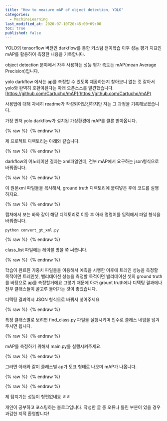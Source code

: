 ```yaml
---
title: "How to measure mAP of object detection, YOLO"
categories: 
  - MachineLearning
last_modified_at: 2020-07-10T20:45:00+09:00
toc: true
published: false
---
```


YOLO의 tensorflow 버전인 darkflow를 통한 커스텀 전이학습 이후 성능 평가 지표인 mAP를 활용하여 측정한 내용을 기록합니다.<br/>

object detection 분야에서 자주 사용하는 성능 평가 측도는 mAP(mean Average Precision)입니다.<br/>

yolo darkflow 에서는 ap를 측정할 수 있도록 제공하는지 찾아보니 없는 것 같아서 yolo와 완벽히 호환이된다는 아래 오픈소스를 발견했습니다.<br/>
[https://github.com/Cartucho/mAP](https://github.com/Cartucho/mAP)<br/>

사용법에 대해 자세히 readme가 작성되어있긴하지만 저는 그 과정을 기록해보겠습니다.<br/>

가장 먼저 yolo darkflow가 설치된 가상환경에 mAP를 클론 받아옵니다.<br/>

{% raw %} <img src="https://ohjinjin.github.io/assets/images/20200710yolo_ap/capture1.png" alt=""> {% endraw %}

제 프로젝트 디렉토리는 아래와 같습니다.<br/>

{% raw %} <img src="https://ohjinjin.github.io/assets/images/20200710yolo_ap/capture2.png" alt=""> {% endraw %}

darkflow의 어노테이션 결과는 xml파일인데, 전부 mAP에서 요구하는 json형식으로 바꿔줍니다.<br/>

{% raw %} <img src="https://ohjinjin.github.io/assets/images/20200710yolo_ap/capture3.png" alt=""> {% endraw %}

이 원본xml 파일들을 복사해서, ground truth 디렉토리에 붙여넣은 후에 코드를 실행하지요.<br/>

{% raw %} <img src="https://ohjinjin.github.io/assets/images/20200710yolo_ap/capture4.png" alt=""> {% endraw %}

캡쳐에서 보는 바와 같이 해당 디렉토리로 이동 후 아래 명령어를 입력해서 파일 형식을 바꿔줍니다.<br/>
~~~
python convert_gt_xml.py
~~~

{% raw %} <img src="https://ohjinjin.github.io/assets/images/20200710yolo_ap/capture5.png" alt=""> {% endraw %}

class_list 파일에는 레이블 명을 쭉 써줍니다.<br/>

{% raw %} <img src="https://ohjinjin.github.io/assets/images/20200710yolo_ap/capture6.png" alt=""> {% endraw %}

학습이 완료된 가중치 파일들을 이용해서 예측을 시행한 이후에 트레인 성능을 측정할 목적이면 트레인셋, 밸리데이션 성능을 측정할 목적이면 밸리데이션 셋의 ground truth를 바탕으로 ap를 측정할거에요 그렇기 때문에 아까 grount truth에나 디텍팅 결과에나 전부 클래스들이 골고루 들어가는 것이 좋겠습니다.<br/>

디텍팅 결과역시 JSON 형식으로 바꿔서 넣어주세요<br/>

{% raw %} <img src="https://ohjinjin.github.io/assets/images/20200710yolo_ap/capture7.png" alt=""> {% endraw %}

특정 클래스별로 보려면 find_class.py 파일을 실행시키며 인수로 클래스 네임을 넘겨주시면 됩니다.<br/>

{% raw %} <img src="https://ohjinjin.github.io/assets/images/20200710yolo_ap/capture8.png" alt=""> {% endraw %}

mAP를 측정하기 위해서 main.py를 실행시켜주세요.<br/>

{% raw %} <img src="https://ohjinjin.github.io/assets/images/20200710yolo_ap/capture9.png" alt=""> {% endraw %}

그러면 아래와 같이 클래스별 ap가 도표 형태로 나오며 mAP가 나옵니다.<br/>

{% raw %} <img src="https://ohjinjin.github.io/assets/images/20200710yolo_ap/capture10.png" alt=""> {% endraw %}

{% raw %} <img src="https://ohjinjin.github.io/assets/images/20200710yolo_ap/capture11.png" alt=""> {% endraw %}

제 탐지기는 성능이 형편없네요 ㅎㅎ<br/>


개인이 공부하고 포스팅하는 블로그입니다. 작성한 글 중 오류나 틀린 부분이 있을 경우 과감한 지적 환영합니다!<br/><br/>